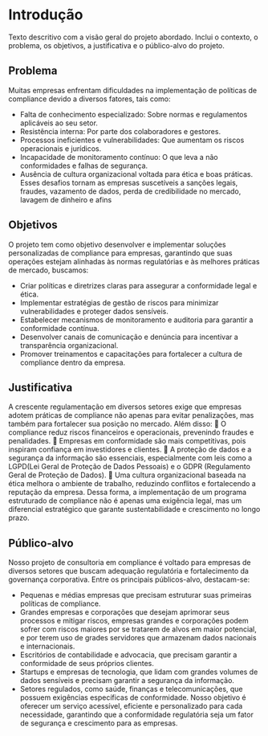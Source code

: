 # Introdução

Texto descritivo com a visão geral do projeto abordado. Inclui o contexto, o problema, os objetivos, a justificativa e o público-alvo do projeto.

## Problema
Muitas empresas enfrentam dificuldades na implementação de políticas de compliance
devido a diversos fatores, tais como:
- Falta de conhecimento especializado: Sobre normas e regulamentos aplicáveis
ao seu setor.
- Resistência interna: Por parte dos colaboradores e gestores.
-  Processos ineficientes e vulnerabilidades: Que aumentam os riscos
operacionais e jurídicos.
-  Incapacidade de monitoramento contínuo: O que leva a não conformidades e
falhas de segurança.
- Ausência de cultura organizacional voltada para ética e boas práticas.
Esses desafios tornam as empresas suscetíveis a sanções legais, fraudes, vazamento de
dados, perda de credibilidade no mercado, lavagem de dinheiro e afins

## Objetivos
O projeto tem como objetivo desenvolver e implementar soluções personalizadas de
compliance para empresas, garantindo que suas operações estejam alinhadas às normas
regulatórias e às melhores práticas de mercado, buscamos:
- Criar políticas e diretrizes claras para assegurar a conformidade legal e ética.
- Implementar estratégias de gestão de riscos para minimizar vulnerabilidades e
proteger dados sensíveis.
- Estabelecer mecanismos de monitoramento e auditoria para garantir a
conformidade contínua.
- Desenvolver canais de comunicação e denúncia para incentivar a transparência
organizacional.
- Promover treinamentos e capacitações para fortalecer a cultura de compliance
dentro da empresa. 

## Justificativa
A crescente regulamentação em diversos setores exige que empresas adotem práticas de
compliance não apenas para evitar penalizações, mas também para fortalecer sua
posição no mercado. Além disso:
 O compliance reduz riscos financeiros e operacionais, prevenindo fraudes e
penalidades.
 Empresas em conformidade são mais competitivas, pois inspiram confiança
em investidores e clientes.
 A proteção de dados e a segurança da informação são essenciais,
especialmente com leis como a LGPD(Lei Geral de Proteção de Dados Pessoais) e
o GDPR (Regulamento Geral de Proteção de Dados).
 Uma cultura organizacional baseada na ética melhora o ambiente de trabalho,
reduzindo conflitos e fortalecendo a reputação da empresa.
Dessa forma, a implementação de um programa estruturado de compliance não é apenas
uma exigência legal, mas um diferencial estratégico que garante sustentabilidade e
crescimento no longo prazo. 

## Público-alvo
Nosso projeto de consultoria em compliance é voltado para empresas de diversos setores
que buscam adequação regulatória e fortalecimento da governança corporativa. Entre os
principais públicos-alvo, destacam-se:
- Pequenas e médias empresas que precisam estruturar suas primeiras políticas
de compliance. 
- Grandes empresas e corporações que desejam aprimorar seus processos e
mitigar riscos, empresas grandes e corporações podem sofrer com riscos maiores
por se tratarem de alvos em maior potencial, e por terem uso de grades servidores
que armazenam dados nacionais e internacionais.
- Escritórios de contabilidade e advocacia, que precisam garantir a conformidade
de seus próprios clientes.
- Startups e empresas de tecnologia, que lidam com grandes volumes de dados
sensíveis e precisam garantir a segurança da informação.
- Setores regulados, como saúde, finanças e telecomunicações, que possuem
exigências específicas de conformidade.
Nosso objetivo é oferecer um serviço acessível, eficiente e personalizado para cada
necessidade, garantindo que a conformidade regulatória seja um fator de segurança e
crescimento para as empresas. 
